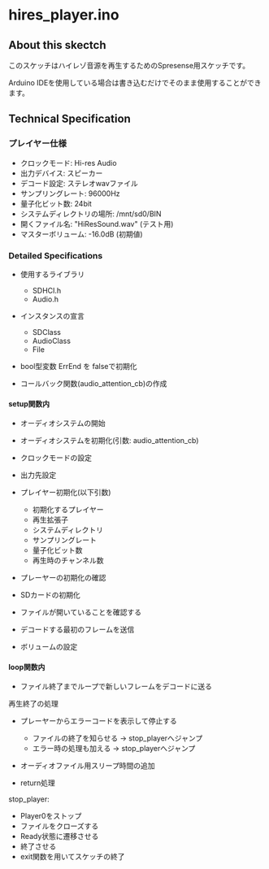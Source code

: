 # hires_player.ino

## About this skectch

このスケッチはハイレゾ音源を再生するためのSpresense用スケッチです。

Arduino IDEを使用している場合は書き込むだけでそのまま使用することができます。

## Technical Specification

### プレイヤー仕様

- クロックモード: Hi-res Audio
- 出力デバイス: スピーカー
- デコード設定: ステレオwavファイル
- サンプリングレート: 96000Hz
- 量子化ビット数: 24bit
- システムディレクトリの場所: /mnt/sd0/BIN
- 開くファイル名: "HiResSound.wav" (テスト用)
- マスターボリューム: -16.0dB (初期値)

### Detailed Specifications

- 使用するライブラリ
    - SDHCI.h
    - Audio.h

- インスタンスの宣言

    - SDClass
    - AudioClass
    - File

- bool型変数 ErrEnd を falseで初期化

- コールバック関数(audio_attention_cb)の作成


#### setup関数内

- オーディオシステムの開始

- オーディオシステムを初期化(引数: audio_attention_cb)

- クロックモードの設定

- 出力先設定

- プレイヤー初期化(以下引数)
  - 初期化するプレイヤー
  - 再生拡張子
  - システムディレクトリ
  - サンプリングレート
  - 量子化ビット数
  - 再生時のチャンネル数

- プレーヤーの初期化の確認

- SDカードの初期化

- ファイルが開いていることを確認する

- デコードする最初のフレームを送信

- ボリュームの設定

#### loop関数内

- ファイル終了までループで新しいフレームをデコードに送る

再生終了の処理

- プレーヤーからエラーコードを表示して停止する
  - ファイルの終了を知らせる -> stop_playerへジャンプ
  - エラー時の処理も加える  -> stop_playerへジャンプ

- オーディオファイル用スリープ時間の追加

- return処理

stop_player:
  - Player0をストップ
  - ファイルをクローズする
  - Ready状態に遷移させる
  - 終了させる
  - exit関数を用いてスケッチの終了
